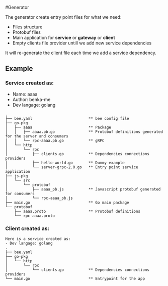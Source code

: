 #Generator

The generator create entry point files for what we need:
- Files structure
- Protobuf files
- Main application for **service** or **gateway** or **client**
- Empty clients file provider untill we add new service dependencies

It will re-generate the client file each time we add a service dependency.

## Example
### Service created as:
- Name: aaaa
- Author: benka-me
- Dev langage: golang

```
.
├── bee.yaml                         ** bee config file
├── go-pkg                           
│   ├── aaaa                         ** Package 
│   │   ├── aaaa.pb.go               ** Protobuf definitions generated for the server and consumers
│   │   └── rpc-aaaa.pb.go           ** gRPC 
│   └── http
│       └── rpc
│           ├── clients.go           ** Dependencies connections providers
│           ├── hello-world.go       ** Dummy example
│           └── server-grpc-2.0.go   ** Entry point service application
├── js-pkg
│   └── src
│       └── protobuf
│           ├── aaaa_pb.js           ** Javascript protobuf generated for consumers 
│           └── rpc-aaaa_pb.js
├── main.go                          ** Go main package
└── protobuf
    ├── aaaa.proto                   ** Protobuf definitions
    └── rpc-aaaa.proto
```

### Client created as:
```
Here is a service created as:
- Dev langage: golang
.
├── bee.yaml
├── go-pkg
│   └── http
│       └── rpc
│           └── clients.go           ** Dependencies connections providers
└── main.go                          ** Entrypoint for the app
```

